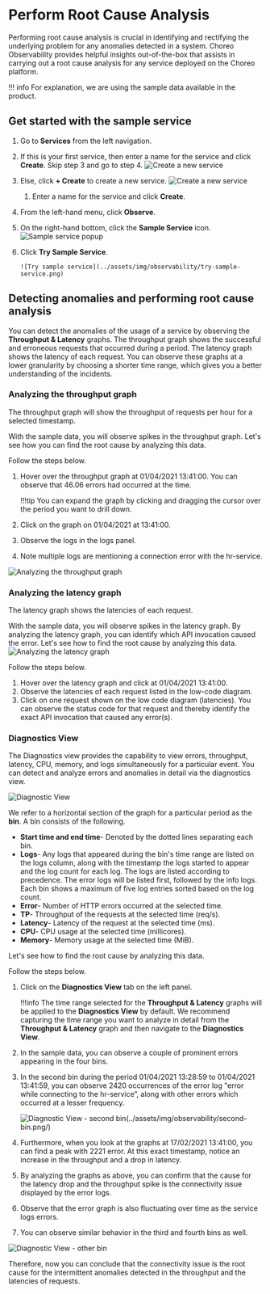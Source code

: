 # Perform Root Cause Analysis

Performing root cause analysis is crucial in identifying and rectifying the underlying problem for any anomalies detected in a system. Choreo Observability provides helpful insights out-of-the-box that assists in carrying out a root cause analysis for any service deployed on the Choreo platform.

!!! info
    For explanation, we are using the sample data available in the product.
    
## Get started with the sample service

1. Go to **Services** from the left navigation.
2. If this is your first service, then enter a name for the service and click **Create**. Skip step 3 and go to step 4.
       ![Create a new service](../assets/img/observability/first-service-creation.png)
3. Else, click **+ Create** to create a new service.
       ![Create a new service](../assets/img/observability/service-creation.png)
    1. Enter a name for the service and click **Create**.
4. From the left-hand menu, click **Observe**.
5. On the right-hand bottom, click the **Sample Service** icon.
       ![Sample service popup](../assets/img/observability/sample-service-pop-up.png)
6. Click **Try Sample Service**.

       ![Try sample service](../assets/img/observability/try-sample-service.png)
    
## Detecting anomalies and performing root cause analysis
You can detect the anomalies of the usage of a service by observing the **Throughput & Latency** graphs. The throughput graph shows the successful and erroneous requests that occurred during a period. The latency graph shows the latency of each request. You can observe these graphs at a lower granularity by choosing a shorter time range, which gives you a better understanding of the incidents.

### Analyzing the throughput graph
The throughput graph will show the throughput of requests per hour for a selected timestamp. 

With the sample data, you will observe spikes in the throughput graph. Let's see how you can find
the root cause by analyzing this data.

Follow the steps below. 

1. Hover over the throughput graph at 01/04/2021 13:41:00. You can observe that 46.06 errors had occurred at the time. 
    
    !!!tip
        You can expand the graph by clicking and dragging the cursor over the period you want to drill down.
        
2. Click on the graph on 01/04/2021 at 13:41:00.
3. Observe the logs in the logs panel.
4. Note multiple logs are mentioning a connection error with the hr-service.
 
![Analyzing the throughput graph](../assets/img/observability/throughput-graph-analysis.png)
 
### Analyzing the latency graph

The latency graph shows the latencies of each request.

With the sample data, you will observe spikes in the latency graph. By analyzing the latency graph, you can identify which API invocation caused the error.  Let's see how to find the
root cause by analyzing this data.
![Analyzing the latency graph](../assets/img/observability/latency-graph-analysis.png)

Follow the steps below.

1. Hover over the latency graph and click at 01/04/2021 13:41:00.
2. Observe the latencies of each request listed in the low-code diagram.
3. Click on one request shown on the low code diagram (latencies). You can observe the status code for that request and thereby identify the exact API invocation that caused any error(s).

### Diagnostics View
The Diagnostics view provides the capability to view errors, throughput, latency, CPU, memory, and logs simultaneously for a particular event. You can detect and analyze errors and anomalies in detail via the diagnostics view.

![Diagnostic View](../assets/img/observability/diagnostics-view.png)

We refer to a horizontal section of the graph for a particular period as the **bin**. A bin consists of the following.

- **Start time and end time**- Denoted by the dotted lines separating each bin.
- **Logs**- Any logs that appeared during the bin's time range are listed on the logs column, along with the timestamp the logs started to appear and the log count for each log. The logs are listed according to precedence. The error logs will be listed first, followed by the info logs. Each bin shows a maximum of five log entries sorted based on the log count.
- **Error**- Number of HTTP errors occurred at the selected time.
- **TP**- Throughput of the requests at the selected time (req/s).  
- **Latency**- Latency of the request at the selected time (ms).
- **CPU**- CPU usage at the selected time (millicores).
- **Memory**- Memory usage at the selected time (MiB).

Let's see how to find the root cause by analyzing this data.

Follow the steps below.

1. Click on the **Diagnostics View** tab on the left panel. 

    !!!info
        The time range selected for the **Throughput & Latency** graphs will be applied to the **Diagnostics View** by default. We recommend capturing the time range you want to analyze in detail from the **Throughput & Latency** graph and then navigate to the **Diagnostics View**.
        
2. In the sample data, you can observe a couple of prominent errors appearing in the four bins.
3. In the second bin during the period 01/04/2021 13:28:59 to 01/04/2021 13:41:59, you can observe 2420 occurrences of the error log "error while connecting to the hr-service”, along with other errors which occurred at a lesser frequency.

    ![Diagnostic View - second bin(../assets/img/observability/second-bin.png/)
](../assets/img/observability/second-bin.png/)

4. Furthermore, when you look at the graphs at 17/02/2021 13:41:00, you can find a peak with 2221 error. At this exact timestamp, notice an increase in the throughput and a drop in latency. 
5. By analyzing the graphs as above, you can confirm that the cause for the latency drop and the throughput spike is the connectivity issue displayed by the error logs.
6. Observe that the error graph is also fluctuating over time as the service logs errors.
7.  You can observe similar behavior in the third and fourth bins as well.

   ![Diagnostic View - other bin](../assets/img/observability/other-bins.png)
   
   
Therefore, now you can conclude that the connectivity issue is the root cause for the intermittent anomalies detected in the throughput and the latencies of requests.
